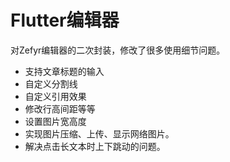 # Flutter编辑器

对Zefyr编辑器的二次封装，修改了很多使用细节问题。

- 支持文章标题的输入
- 自定义分割线
- 自定义引用效果
- 修改行高间距等等
- 设置图片宽高度
- 实现图片压缩、上传、显示网络图片。
- 解决点击长文本时上下跳动的问题。

